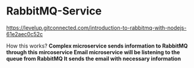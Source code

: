 # RabbitMQ-Service



https://levelup.gitconnected.com/introduction-to-rabbitmq-with-nodejs-61e2aec0c52c


How this works? <b>
Complex microservice sends information to RabbitMQ through this mircoservice <b>
Email microservice will be listening to the queue from RabbitMQ <b>
It sends the email with necessary information 
